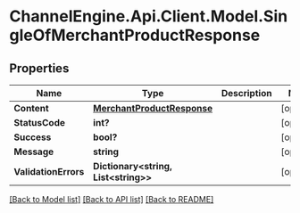 # ChannelEngine.Api.Client.Model.SingleOfMerchantProductResponse
## Properties

Name | Type | Description | Notes
------------ | ------------- | ------------- | -------------
**Content** | [**MerchantProductResponse**](MerchantProductResponse.md) |  | [optional] 
**StatusCode** | **int?** |  | [optional] 
**Success** | **bool?** |  | [optional] 
**Message** | **string** |  | [optional] 
**ValidationErrors** | **Dictionary&lt;string, List&lt;string&gt;&gt;** |  | [optional] 

[[Back to Model list]](../README.md#documentation-for-models) [[Back to API list]](../README.md#documentation-for-api-endpoints) [[Back to README]](../README.md)

